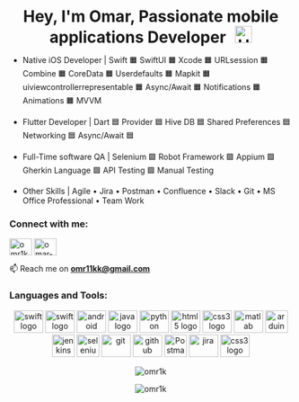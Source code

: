 <h1 style="text-align: center;margin-bottom: 5px;">Hey, I'm Omar, Passionate mobile applications Developer <img src="https://raw.githubusercontent.com/iampavangandhi/iampavangandhi/master/gifs/Hi.gif" alt="Hi" style="width: 30px;margin-left: 10px;"></h1>

- Native iOS Developer | Swift 🟧 SwiftUI 🟧 Xcode 🟧 URLsession 🟧 Combine 🟧 CoreData 🟧 Userdefaults 🟧 Mapkit 🟧 uiviewcontrollerrepresentable 🟧 Async/Await 🟧 Notifications 🟧 Animations 🟧 MVVM

- Flutter Developer | Dart 🟦 Provider 🟦 Hive DB 🟦 Shared Preferences 🟦 Networking 🟦 Async/Await 🟦

- Full-Time software QA | Selenium 🟩 Robot Framework 🟩 Appium 🟩 Gherkin Language 🟩 API Testing 🟩 Manual Testing 

- Other Skills | Agile • Jira • Postman • Confluence • Slack • Git • MS Office Professional • Team Work

<h3 align="left">Connect with me:</h3>
<p align="left">
<a href="https://twitter.com/omr1k" target="blank"><img align="center" src="https://raw.githubusercontent.com/rahuldkjain/github-profile-readme-generator/master/src/images/icons/Social/twitter.svg" alt="omr1k" height="30" width="40" /></a>
<a href="https://linkedin.com/in/omar-khattab-omr1k" target="blank"><img align="center" src="https://raw.githubusercontent.com/rahuldkjain/github-profile-readme-generator/master/src/images/icons/Social/linked-in-alt.svg" alt="omar-khattab-omr1k" height="30" width="40" /></a>

📫 Reach me on **omr11kk@gmail.com**

</p>

<h3 align="left">Languages and Tools:</h3>
<div align="center">
    <img src="https://cdn.jsdelivr.net/gh/devicons/devicon/icons/flutter/flutter-original.svg" height="40" width="52" alt="swift logo"  />
    <img src="https://cdn.jsdelivr.net/gh/devicons/devicon/icons/swift/swift-original.svg" height="40" width="52" alt="swift logo"  />
    <img src="https://cdn.jsdelivr.net/gh/devicons/devicon/icons/android/android-original.svg" height="40" width="52" alt="android logo"  />
    <img src="https://cdn.jsdelivr.net/gh/devicons/devicon/icons/java/java-original.svg" height="40" width="52" alt="java logo"  />
    <img src="https://cdn.jsdelivr.net/gh/devicons/devicon/icons/python/python-original.svg" height="40" width="52" alt="python logo"  />
    <img src="https://cdn.jsdelivr.net/gh/devicons/devicon/icons/vscode/vscode-original.svg" height="40" width="52" alt="html5 logo"  />    
    <img src="https://cdn.jsdelivr.net/gh/devicons/devicon/icons/xcode/xcode-original.svg" height="40" width="52" alt="css3 logo"  />
    <img src="https://cdn.jsdelivr.net/gh/devicons/devicon/icons/matlab/matlab-original.svg" height="40" width="52" alt="matlab logo"  />
    <img src="https://cdn.worldvectorlogo.com/logos/arduino-1.svg" alt="arduino" width="40" height="40" />
    <img src="https://www.vectorlogo.zone/logos/jenkins/jenkins-icon.svg" alt="jenkins" width="40" height="40" />
    <img src="https://raw.githubusercontent.com/detain/svg-logos/780f25886640cef088af994181646db2f6b1a3f8/svg/selenium-logo.svg" alt="selenium" width="40" height="40" />
    <img src="https://cdn.jsdelivr.net/gh/devicons/devicon/icons/git/git-original.svg" height="40" width="52" alt="git"  />
    <img src="https://cdn.jsdelivr.net/gh/devicons/devicon/icons/github/github-original.svg" height="40" width="52" alt="github"  />
    <img src="https://www.vectorlogo.zone/logos/getpostman/getpostman-icon.svg" alt="Postman" width="40" height="40" />
    <img src="https://cdn.jsdelivr.net/gh/devicons/devicon/icons/jira/jira-original.svg" height="40" width="52" alt="jira"  />
    <img src="https://cdn.jsdelivr.net/gh/devicons/devicon/icons/slack/slack-original.svg" height="40" width="52" alt="css3 logo"  />

  </div>
</p>

<div align="center" >
<p><img align="center" src="https://github-readme-streak-stats.herokuapp.com/?user=omr1k&" alt="omr1k" /></p>
</div>

<p align="center"> <img src="https://komarev.com/ghpvc/?username=omr1k&label=Profile%20views&color=0e75b6&style=flat" alt="omr1k" /> </p>

